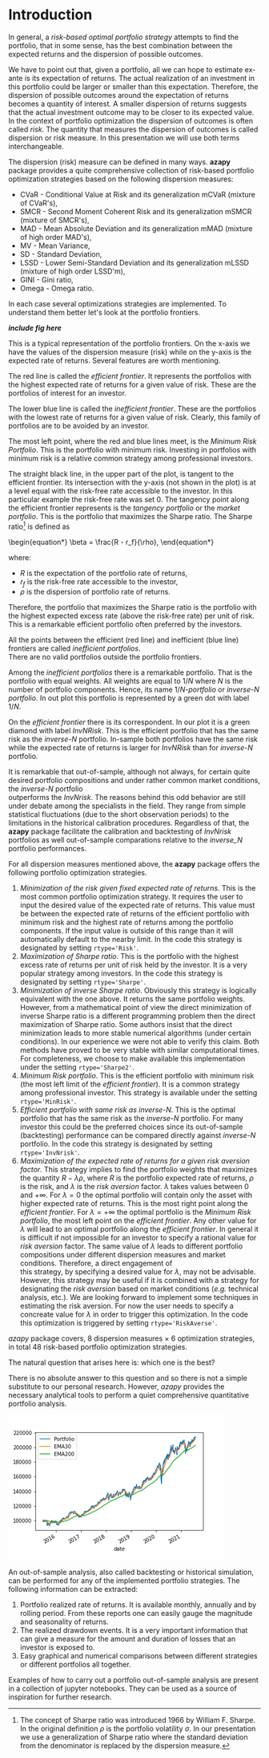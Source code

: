 
# Introduction

In general, a *risk-based optimal portfolio strategy* attempts to find the
portfolio, that in some sense, has the best combination between the expected
returns and the dispersion of possible outcomes.

We have to point out that, given a portfolio, all we can hope to
estimate ex-ante is its expectation of returns.
The actual realization of
an investment in this portfolio could be larger or smaller than this
expectation. Therefore, the dispersion of possible
outcomes around the expectation of returns becomes a quantity of interest.
A smaller dispersion of returns suggests that the actual investment outcome
may to be closer to its expected value. In the context of portfolio
optimization the dispersion of outcomes is often called *risk*.
The quantity that measures the dispersion of outcomes is called dispersion
or risk measure. In this presentation we will use both terms
interchangeable.

The dispersion (risk) measure can be defined in many ways. **azapy** package
provides a quite comprehensive collection of risk-based portfolio optimization
strategies based on the following dispersion measures:

* CVaR - Conditional Value at Risk and its generalization
 mCVaR (mixture of CVaR's),
* SMCR - Second Moment Coherent Risk and its generalization mSMCR
(mixture of SMCR's),
* MAD - Mean Absolute Deviation and its generalization mMAD
(mixture of high order MAD's),
* MV - Mean Variance,
* SD - Standard Deviation,
* LSSD - Lower Semi-Standard Deviation and its generalization mLSSD
(mixture of high order LSSD'm),
* GINI - Gini ratio,
* Omega - Omega ratio.

In each case several optimizations strategies are implemented. To
understand them better let's look at the portfolio frontiers.

***include fig here***

This is a typical representation of the portfolio frontiers. On the x-axis we
have the values of the dispersion measure (risk) while on the y-axis
is the expected rate of returns. Several features are worth mentioning.

The red line is called the *efficient frontier*. It represents
the portfolios with the highest expected rate of returns for a given value of
risk. These are the portfolios of interest for an investor.

The lower
blue line is called the *inefficient frontier*. These are the portfolios
with the lowest rate of returns for a given value of risk. Clearly, this
family of portfolios are to be avoided by an investor.

The most left point, where the red and blue lines meet, is the
*Minimum Risk Portfolio*. This is the portfolio with minimum risk. Investing
in portfolios with minimum risk is a relative common strategy among
professional investors.

The straight black line, in the upper part of the plot, is tangent to the
efficient frontier. Its intersection with the y-axis (not shown in the plot)
is at a level equal with the risk-free rate accessible to the investor.
In this particular example the risk-free rate was set 0. The
tangency point along the efficient frontier represents is the
*tangency portfolio* or the *market portfolio*. This is the portfolio
that maximizes the Sharpe ratio. The Sharpe ratio[^sharpe] is defined as

\begin{equation*}
  \beta = \frac{R - r_f}{\rho},
\end{equation*}

where:

* $R$ is the expectation of the portfolio rate of returns,
* $r_f$ is the risk-free rate accessible to the investor,
* $\rho$ is the dispersion of portfolio rate of returns.

Therefore, the portfolio that maximizes the Sharpe ratio is the portfolio
with the highest expected excess rate (above the risk-free rate) per unit
of risk. This is a remarkable efficient portfolio often preferred by
the investors.

All the points between the efficient (red line) and
inefficient (blue line) frontiers are called *inefficient portfolios*.  
There are no valid portfolios outside the portfolio frontiers.

Among the *inefficient portfolios* there is a remarkable portfolio. That is
the portfolio with equal weights. All weights
are equal to $1/N$ where $N$ is the number of portfolio
components. Hence, its name $1/N$*-portfolio* or *inverse-N portfolio*.
In out plot this portfolio is represented by a green dot with label $1/N$.

On the *efficient frontier* there is its correspondent. In our plot
it is a green diamond with label *InvNRisk*. This is the efficient portfolio
that has the same risk as the
*inverse-N* portfolio. In-sample both portfolios have the same risk while
the expected rate of returns is larger for *InvNRisk*  than
for *inverse-N* portfolio.

It is remarkable that out-of-sample, although not always,
for certain quite desired portfolio compositions and
under rather common market conditions, the *inverse-N* portfolio  
outperforms the *InvNrisk*. The reasons behind this odd behavior are still
under debate among the specialists in the field. They range from simple
statistical fluctuations (due to the short observation periods) to the
limitations in the historical calibration procedures. Regardless of that,
the **azapy** package facilitate the calibration and backtesting of
*InvNrisk* portfolios as well out-of-sample comparations relative to the
*inverse_N* portfolio performances.

For all dispersion measures mentioned above, the **azapy** package offers
the following portfolio optimization strategies.

1. *Minimization of the risk given fixed expected rate of returns*. This is
the most common portfolio optimization strategy.  It requires the user to
input the desired value of the expected rate of returns. This value must be
between the expected rate of returns of the efficient portfolio with minimum
risk and the highest rate of returns among the portfolio components. If
the input value is outside of this range than it will automatically default
to the nearby limit. In the code this strategy is designated by setting
``rtype='Risk'``.
2. *Maximization of Sharpe ratio*. This is the portfolio with the highest
excess rate of returns per unit of risk held by the investor. It is a
very popular strategy among investors.
In the code this strategy is designated by setting ``rtype='Sharpe'``.
3. *Minimization of inverse Sharpe ratio*. Obviously this strategy is
logically equivalent with the one above. It returns the same portfolio
weights. However, from a mathematical point of view the direct
minimization of inverse Sharpe ratio is a different programming problem
then the direct maximization of Sharpe ratio. Some authors insist that
the direct minimization leads to more stable numerical algorithms
(under certain conditions). In our experience we were not able to verify
this claim. Both methods have proved to be very stable with similar
computational times. For completeness, we choose
to make available this implementation under the setting ``rtype='Sharpe2'``.
4. *Minimum Risk portfolio*. This is the efficient portfolio with
minimum risk (the most left limit of the *efficient frontier*). It is
a common strategy among professional investor. This strategy is available
under the setting ``rtype='MinRisk'``.
5. *Efficient portfolio with same risk as inverse-N*. This is the
optimal portfolio that
has the same risk as the *inverse-N* portfolio. For many investor this could be
the preferred choices since its out-of-sample (backtesting) performance
can be compared directly against *inverse-N* portfolio. In the code this
strategy is designated by setting ``rtype='InvNrisk'``.
6. *Maximization of the expected rate of returns for a given risk aversion*
*factor*. This strategy implies to find the portfolio weights that
maximizes the quantity $R -\lambda \rho$, where $R$ is the portfolio
expected rate of returns, $\rho$ is the risk, and $\lambda$ is the
*risk aversion* factor. $\lambda$ takes values between $0$ and
$+\infty$. For $\lambda=0$ the optimal portfolio will contain only the
asset with higher expected rate of returns. This is the most right
point along the *efficient frontier*. For $\lambda=+\infty$ the optimal
portfolio is the *Minimum Risk portfolio*, the most left point on the
*efficient frontier*. Any other value for $\lambda$ will lead to an
optimal portfolio along the *efficient frontier*. In general it is
difficult if not impossible for an investor to specify a rational value
for *risk aversion* factor. The same value of $\lambda$ leads
to different portfolio compositions under different dispersion
measures and market conditions. Therefore, a direct engagement of  
this strategy, by specifying a desired value for $\lambda$, may not
be advisable. However, this strategy may be useful if it is combined
with a strategy for designating the *risk aversion* based on
market conditions (*e.g.* technical analysis, etc.). We are looking forward
to implement some techniques in estimating the risk aversion. For now
the user needs to specify a concreate value for $\lambda$ in order to trigger
this optimization. In the code this optimization is triggered by setting
``rtype='RiskAverse'``.


*azapy* package covers, 8 dispersion measures $\times$ 6 optimization
strategies, in total 48 risk-based portfolio optimization strategies.

The natural question that arises here is: which one is the best?

There is no absolute answer to this question and so there is not a simple
substitute to our personal research. However, *azapy* provides the necessary
analytical tools to perform a quiet comprehensive quantitative portfolio
analysis.

![OutOfSample](../graphics/Portfolio_1.png "Out-of-sample")

An out-of-sample analysis, also called backtesting or historical simulation,
can be performed for any of the implemented portfolio
strategies. The following information can be extracted:
1. Portfolio realized rate of returns. It is available monthly, annually
and by rolling period. From these reports one can easily gauge the magnitude and
seasonality of returns.
2. The realized drawdown events. It is a very important information that can
give a measure for the amount and duration of losses that an investor is
exposed to.
3. Easy graphical and numerical comparisons between different strategies or
different portfolios all together.

Examples of how to carry out a portfolio out-of-sample analysis are present
in a collection of jupyter notebooks. They can be used as a source of
inspiration for further research.






















[^sharpe]: The concept of Sharpe ratio was introduced 1966 by William F. Sharpe.
In the original definition $\rho$ is the portfolio volatility $\sigma$.
In our presentation we use a generalization of Sharpe ratio where the
standard deviation from the denominator is replaced by the dispersion
measure.
